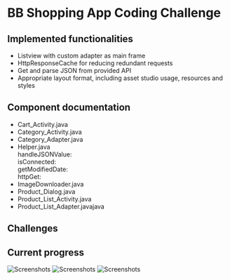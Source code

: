 BB Shopping App Coding Challenge
======================
Implemented functionalities
----

- Listview with custom adapter as main frame
- HttpResponseCache for reducing redundant requests
- Get and parse JSON from provided API
- Appropriate layout format, including asset studio usage, resources and styles

Component documentation
----

- Cart_Activity.java
- Category_Activity.java
- Category_Adapter.java
- Helper.java
<br>handleJSONValue:
<br>isConnected:
<br>getModifiedDate:
<br>httpGet:
- ImageDownloader.java
- Product_Dialog.java
- Product_List_Activity.java
- Product_List_Adapter.javajava

Challenges
----

Current progress
----
![Screenshots](https://raw.github.com/boulevardaed/bbShoppingAppChallenge/master/screenshots/Screenshot_2014-01-19-15-05-39.png)
![Screenshots](https://raw.github.com/boulevardaed/bbShoppingAppChallenge/master/screenshots/Screenshot_2014-01-19-15-06-01.png)
![Screenshots](https://raw.github.com/boulevardaed/bbShoppingAppChallenge/master/screenshots/Screenshot_2014-01-19-15-06-12.png)
